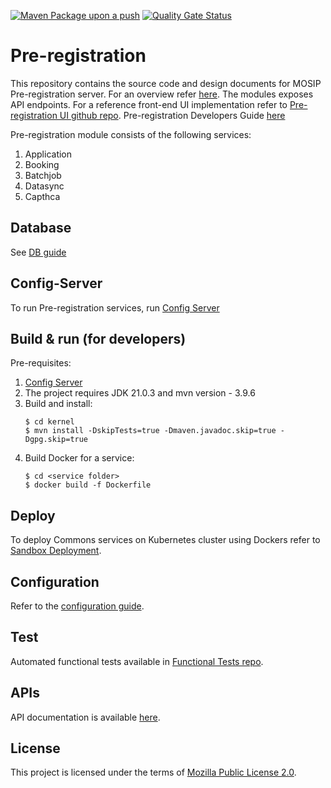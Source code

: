 [![Maven Package upon a push](https://github.com/mosip/pre-registration/actions/workflows/push-trigger.yml/badge.svg?branch=release-1.3.x)](https://github.com/mosip/pre-registration/actions/workflows/push-trigger.yml)
[![Quality Gate Status](https://sonarcloud.io/api/project_badges/measure?branch=release-1.3.x&project=mosip_pre-registration&metric=alert_status)](https://sonarcloud.io/dashboard?branch=release-1.3.x&id=mosip_pre-registration)

# Pre-registration 
This repository contains the source code and design documents for MOSIP Pre-registration server.  For an overview refer [here](https://docs.mosip.io/1.2.0/modules/pre-registration).  The modules exposes API endpoints. For a reference front-end UI implementation refer to [Pre-registration UI github repo](https://github.com/mosip/pre-registration-ui/). Pre-registration Developers Guide [here](https://docs.mosip.io/1.2.0/modules/pre-registration/pre-registration-developer-setup)

Pre-registration module consists of the following services:
1. Application
2. Booking
3. Batchjob
4. Datasync
5. Capthca

## Database
See [DB guide](db_scripts)

## Config-Server
To run Pre-registration services, run [Config Server](https://docs.mosip.io/1.2.0/modules/module-configuration#config-server)

## Build & run (for developers)
Pre-requisites:
1. [Config Server](https://docs.mosip.io/1.2.0/modules/module-configuration#config-server)
2. The project requires JDK 21.0.3 and mvn version - 3.9.6
3. Build and install:
    ```
    $ cd kernel
    $ mvn install -DskipTests=true -Dmaven.javadoc.skip=true -Dgpg.skip=true
    ```
4. Build Docker for a service:
    ```
    $ cd <service folder>
    $ docker build -f Dockerfile
    ```
## Deploy
To deploy Commons services on Kubernetes cluster using Dockers refer to [Sandbox Deployment](https://docs.mosip.io/1.2.0/deploymentnew/v3-installation).

## Configuration
Refer to the [configuration guide](docs/configuration.md).

## Test
Automated functional tests available in [Functional Tests repo](api-test).

## APIs
API documentation is available [here](https://mosip.github.io/documentation/1.2.0/1.2.0.html).

## License
This project is licensed under the terms of [Mozilla Public License 2.0](LICENSE).

